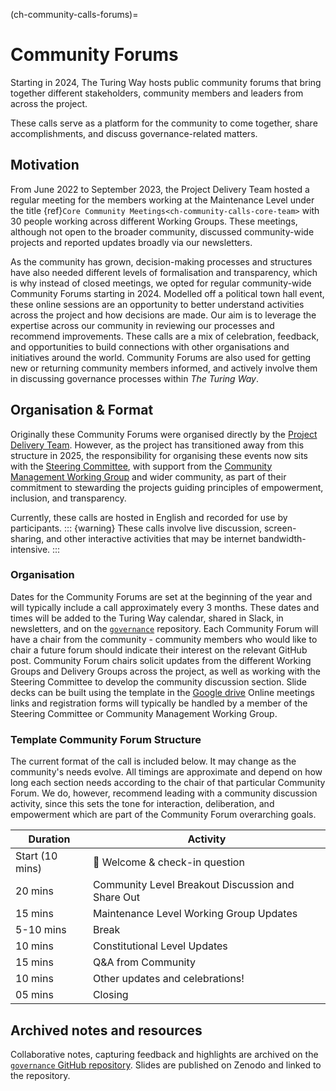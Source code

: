 (ch-community-calls-forums)=
# Community Forums

Starting in 2024, The Turing Way hosts public community forums that bring together different stakeholders, community members and leaders from across the project.

These calls serve as a platform for the community to come together, share accomplishments, and discuss governance-related matters. 

## Motivation

From June 2022 to September 2023, the Project Delivery Team hosted a regular meeting for the members working at the Maintenance Level under the title {ref}`Core Community Meetings<ch-community-calls-core-team>` with 30 people working across different Working Groups.
These meetings, although not open to the broader community, discussed community-wide projects and reported updates broadly via our newsletters.

As the community has grown, decision-making processes and structures have also needed different levels of formalisation and transparency, which is why instead of closed meetings, we opted for regular community-wide Community Forums starting in 2024. 
Modelled off a political town hall event, these online sessions are an opportunity to better understand activities across the project and how decisions are made. 
Our aim is to leverage the expertise across our community in reviewing our processes and recommend improvements. 
These calls are a mix of celebration, feedback, and opportunities to build connections with other organisations and initiatives around the world.
Community Forums are also used for getting new or returning community members informed, and actively involve them in discussing governance processes within _The Turing Way_.

## Organisation & Format
Originally these Community Forums were organised directly by the [Project Delivery Team](#fw-community). 
However, as the project has transitioned away from this structure in 2025, the responsibility for organising these events now sits with the [Steering Committee](https://github.com/the-turing-way/the-turing-way/blob/main/GOVERNANCE_ROLES.md), with support from the [Community Management Working Group](https://github.com/the-turing-way/the-turing-way/blob/main/GOVERNANCE_ROLES.md) and wider community, as part of their commitment to stewarding the projects guiding principles of empowerment, inclusion, and transparency.

Currently, these calls are hosted in English and recorded for use by participants. 
::: {warning}
These calls involve live discussion, screen-sharing, and other interactive activities that may be internet bandwidth-intensive.
:::

### Organisation
Dates for the Community Forums are set at the beginning of the year and will typically include a call approximately every 3 months.
These dates and times will be added to the Turing Way calendar, shared in Slack, in newsletters, and on the [`governance`](https://github.com/the-turing-way/governance) repository. 
Each Community Forum will have a chair from the community - community members who would like to chair a future forum should indicate their interest on the relevant GitHub post.
Community Forum chairs solicit updates from the different Working Groups and Delivery Groups across the project, as well as working with the Steering Committee to develop the community discussion section.
Slide decks can be built using the template in the [Google drive](https://docs.google.com/presentation/d/12y6h65Dhu9m5Ty8O44srFWXYa7MAMcZd/edit?usp=sharing&ouid=102682705838770934280&rtpof=true&sd=true) 
Online meetings links and registration forms will typically be handled by a member of the Steering Committee or Community Management Working Group. 


### Template Community Forum Structure

The current format of the call is included below.
It may change as the community's needs evolve.
All timings are approximate and depend on how long each section needs according to the chair of that particular Community Forum.
We do, however, recommend leading with a community discussion activity, since this sets the tone for interaction, deliberation, and empowerment which are part of the Community Forum overarching goals. 

| Duration | Activity |
| ---- | -------- |
| Start (10 mins) | 👋 Welcome & check-in question |
| 20 mins | Community Level Breakout Discussion and Share Out |
| 15 mins | Maintenance Level Working Group Updates |
| 5-10 mins | Break |
| 10 mins | Constitutional Level Updates|
| 15 mins | Q&A from Community |
| 10 mins | Other updates and celebrations! |
| 05 mins | Closing |

## Archived notes and resources

Collaborative notes, capturing feedback and highlights are archived on the [`governance` GitHub repository](https://github.com/the-turing-way/governance/blob/main/community-forum/README.md).
Slides are published on Zenodo and linked to the repository.
